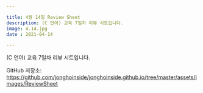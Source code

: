 ```yaml
---

title: 4월 14일 Review Sheet
description: (C 언어) 교육 7일차 리뷰 시트입니다.
image: 4.14.jpg
date : 2021-04-14

---
```


(C 언어) 교육 7일차 리뷰 시트입니다.

GitHub 저장소: <https://github.com/jonghoinside/jonghoinside.github.io/tree/master/assets/images/ReviewSheet>


